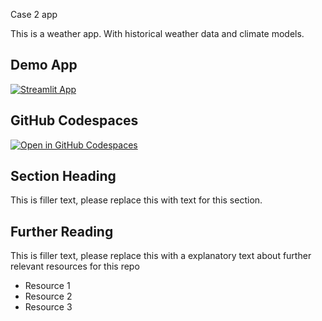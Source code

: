 Case 2 app

This is a weather app. With historical weather data and climate models.

## Demo App

[![Streamlit App](https://static.streamlit.io/badges/streamlit_badge_black_white.svg)](https:/case2.streamlit.app/)

## GitHub Codespaces

[![Open in GitHub Codespaces](https://github.com/codespaces/badge.svg)](https://codespaces.new/streamlit/app-starter-kit?quickstart=1)

## Section Heading

This is filler text, please replace this with text for this section.

## Further Reading

This is filler text, please replace this with a explanatory text about further relevant resources for this repo
- Resource 1
- Resource 2
- Resource 3
